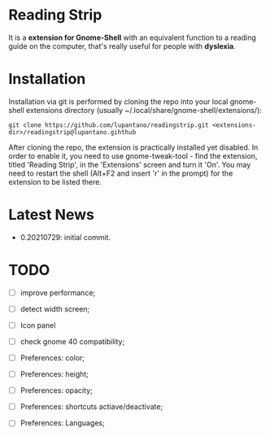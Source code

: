 # Reading Strip
It is a **extension for Gnome-Shell** with an equivalent function to a reading guide on the computer, that's really useful for people with **dyslexia**.

# Installation

Installation via git is performed by cloning the repo into your local gnome-shell extensions directory (usually ~/.local/share/gnome-shell/extensions/):
```
git clone https://github.com/lupantano/readingstrip.git <extensions-dir>/readingstrip@lupantano.gihthub
```

After cloning the repo, the extension is practically installed yet disabled. In order to enable it, you need to use gnome-tweak-tool - find the extension, titled 'Reading Strip', in the 'Extensions' screen and turn it 'On'. You may need to restart the shell (Alt+F2 and insert 'r' in the prompt) for the extension to be listed there.

# Latest News
- 0.20210729: initial commit.

# TODO
- [ ] improve performance;
- [ ] detect width screen;
- [ ] Icon panel
- [ ] check gnome 40 compatibility;

- [ ] Preferences: color;
- [ ] Preferences: height;
- [ ] Preferences: opacity;
- [ ] Preferences: shortcuts actiave/deactivate;
- [ ] Preferences: Languages;
